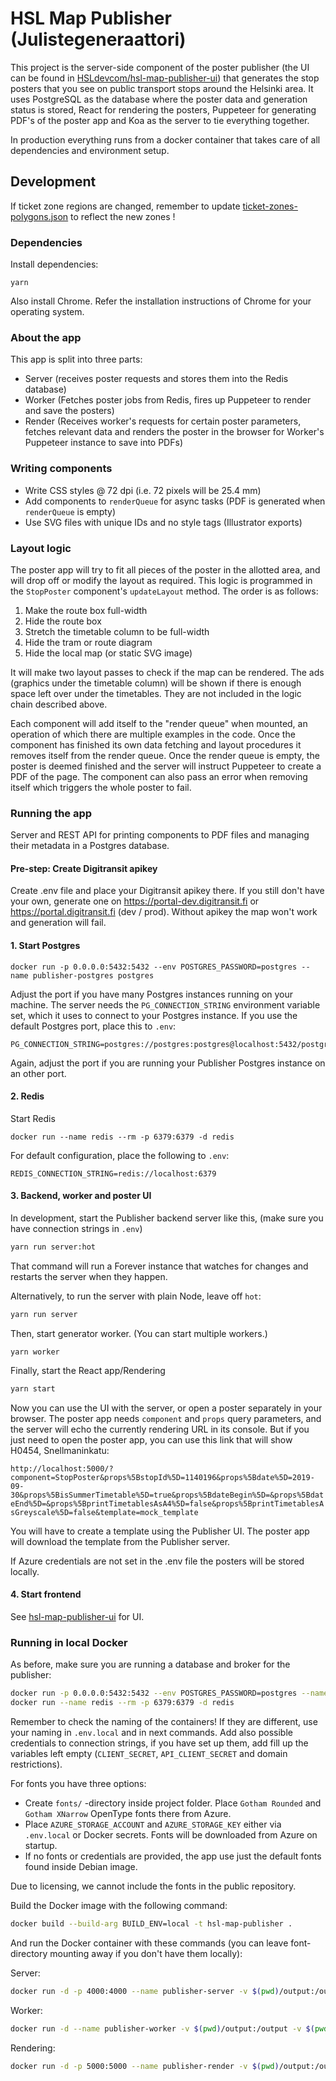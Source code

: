 # HSL Map Publisher (Julistegeneraattori)

This project is the server-side component of the poster publisher (the UI can be found in [HSLdevcom/hsl-map-publisher-ui](https://github.com/HSLdevcom/hsl-map-publisher-ui)) that generates the stop posters that you see on public transport stops around the Helsinki area. It uses PostgreSQL as the database where the poster data and generation status is stored, React for rendering the posters, Puppeteer for generating PDF's of the poster app and Koa as the server to tie everything together.

In production everything runs from a docker container that takes care of all dependencies and environment setup.

## Development
If ticket zone regions are changed, remember to update [ticket-zones-polygons.json](./src/components/map/ticket-zones-polygons.json) to reflect the new zones !

### Dependencies

Install dependencies:

```
yarn
```

Also install Chrome. Refer the installation instructions of Chrome for your operating system.

### About the app

This app is split into three parts:
- Server (receives poster requests and stores them into the Redis database)
- Worker (Fetches poster jobs from Redis, fires up Puppeteer to render and save the posters)
- Render (Receives worker's requests for certain poster parameters, fetches relevant data and renders the poster in the browser for Worker's Puppeteer instance to save into PDFs)

### Writing components

- Write CSS styles @ 72 dpi (i.e. 72 pixels will be 25.4 mm)
- Add components to `renderQueue` for async tasks (PDF is generated when `renderQueue` is empty)
- Use SVG files with unique IDs and no style tags (Illustrator exports)

### Layout logic

The poster app will try to fit all pieces of the poster in the allotted area, and will drop off or modify the layout as required. This logic is programmed in the `StopPoster` component's `updateLayout` method. The order is as follows:

1. Make the route box full-width
2. Hide the route box
3. Stretch the timetable column to be full-width
4. Hide the tram or route diagram
5. Hide the local map (or static SVG image)

It will make two layout passes to check if the map can be rendered. The ads (graphics under the timetable column) will be shown if there is enough space left over under the timetables. They are not included in the logic chain described above.

Each component will add itself to the "render queue" when mounted, an operation of which there are multiple examples in the code. Once the component has finished its own data fetching and layout procedures it removes itself from the render queue. Once the render queue is empty, the poster is deemed finished and the server will instruct Puppeteer to create a PDF of the page. The component can also pass an error when removing itself which triggers the whole poster to fail.

### Running the app

Server and REST API for printing components to PDF files and managing their metadata in a Postgres database.

#### Pre-step: Create Digitransit apikey

Create .env file and place your Digitransit apikey there. If you still don't have your own, generate one on https://portal-dev.digitransit.fi or https://portal.digitransit.fi (dev / prod). Without apikey the map won't work and generation will fail.


#### 1. Start Postgres

```
docker run -p 0.0.0.0:5432:5432 --env POSTGRES_PASSWORD=postgres --name publisher-postgres postgres
```

Adjust the port if you have many Postgres instances running on your machine. The server needs the `PG_CONNECTION_STRING` environment variable set, which it uses to connect to your Postgres instance. If you use the default Postgres port, place this to `.env`:

```
PG_CONNECTION_STRING=postgres://postgres:postgres@localhost:5432/postgres
```

Again, adjust the port if you are running your Publisher Postgres instance on an other port.

#### 2. Redis

Start Redis
```
docker run --name redis --rm -p 6379:6379 -d redis
```

For default configuration, place the following to `.env`:
```
REDIS_CONNECTION_STRING=redis://localhost:6379
```

#### 3. Backend, worker and poster UI

In development, start the Publisher backend server like this, (make sure you have connection strings in `.env`)
```bash
yarn run server:hot
```

That command will run a Forever instance that watches for changes and restarts the server when they happen.

Alternatively, to run the server with plain Node, leave off `hot`:
```bash
yarn run server
```

Then, start generator worker. (You can start multiple workers.)
```
yarn worker
```

Finally, start the React app/Rendering
```bash
yarn start
```

Now you can use the UI with the server, or open a poster separately in your browser. The poster app needs `component` and `props` query parameters, and the server will echo the currently rendering URL in its console. But if you just need to open the poster app, you can use this link that will show H0454, Snellmaninkatu:

`http://localhost:5000/?component=StopPoster&props%5BstopId%5D=1140196&props%5Bdate%5D=2019-09-30&props%5BisSummerTimetable%5D=true&props%5BdateBegin%5D=&props%5BdateEnd%5D=&props%5BprintTimetablesAsA4%5D=false&props%5BprintTimetablesAsGreyscale%5D=false&template=mock_template`

You will have to create a template using the Publisher UI. The poster app will download the template from the Publisher server.

If Azure credentials are not set in the .env file the posters will be stored locally.

#### 4. Start frontend

See [hsl-map-publisher-ui](https://github.com/HSLdevcom/hsl-map-publisher-ui) for UI.

### Running in local Docker

As before, make sure you are running a database and broker for the publisher:

```bash
docker run -p 0.0.0.0:5432:5432 --env POSTGRES_PASSWORD=postgres --name publisher-postgres postgres
docker run --name redis --rm -p 6379:6379 -d redis
```
Remember to check the naming of the containers! If they are different, use your naming in `.env.local` and in next commands. Add also possible credentials to connection strings, if you have set up them, add fill up the variables left empty (`CLIENT_SECRET`, `API_CLIENT_SECRET` and domain restrictions).

For fonts you have three options:
- Create `fonts/` -directory inside project folder. Place `Gotham Rounded` and `Gotham XNarrow` OpenType fonts there from Azure.
- Place `AZURE_STORAGE_ACCOUNT` and `AZURE_STORAGE_KEY` either via `.env.local` or Docker secrets. Fonts will be downloaded from Azure on startup.
- If no fonts or credentials are provided, the app use just the default fonts found inside Debian image.

Due to licensing, we cannot include the fonts in the public repository.


Build the Docker image with the following command:

```bash
docker build --build-arg BUILD_ENV=local -t hsl-map-publisher .
```

And run the Docker container with these commands (you can leave font-directory mounting away if you don't have them locally):

Server:
```bash
docker run -d -p 4000:4000 --name publisher-server -v $(pwd)/output:/output -v $(pwd)/fonts:/fonts --link publisher-postgres --link redis -e SERVICE=server:production hsl-map-publisher
```

Worker:
```bash
docker run -d --name publisher-worker -v $(pwd)/output:/output -v $(pwd)/fonts:/fonts --link publisher-postgres --link redis --link publisher-render -e SERVICE=worker:production hsl-map-publisher
```

Rendering:
```bash
docker run -d -p 5000:5000 --name publisher-render -v $(pwd)/output:/output -v $(pwd)/fonts:/fonts --link publisher-postgres --link redis -e SERVICE=start:production hsl-map-publisher
```